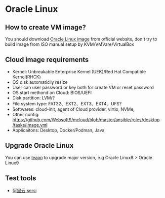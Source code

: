 # Oracle Linux

## How to create VM image?

You should download [Oracle Linux image](https://yum.oracle.com/oracle-linux-templates.html) from official website, don't try to build image from ISO manual setup by KVM/VMVare/VirtualBox

## Cloud image requirements

- Kernel: Unbreakable Enterprise Kernel (UEK)/Red Hat Compatible Kernel(RHCK)
- OS disk automaticlly resize
- User can user password or key both for create VM or reset password
- OS start methond on Cloud: BIOS/UEFI
- Disk partition: LVM/?
- File system type: FAT32、EXT2、EXT3、EXT4、UFS?
- Softwares: cloud-init, agent of Cloud provider, virtio, NVMe, 
- Other config: https://github.com/Websoft9/mcloud/blob/master/ansible/roles/desktop/tasks/image.yml
- Applicaitons: Desktop, Docker/Podman, Java

## Upgrade Oracle Linux

You can use [leapp](https://docs.oracle.com/en/learn/ol-linux-leapp) to upgrade major version, e.g Oracle Linux8 > Oracle Linux9

## Test tools

- [阿里云 sersi](https://help.aliyun.com/zh/ecs/user-guide/check-whether-an-image-meets-the-import-requirements)
